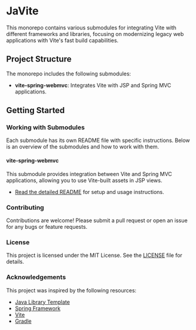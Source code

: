 # JaVite

This monorepo contains various submodules for integrating Vite with different frameworks and libraries, focusing on modernizing legacy web applications with Vite's fast build capabilities.

## Project Structure

The monorepo includes the following submodules:

- **vite-spring-webmvc**: Integrates Vite with JSP and Spring MVC applications.

## Getting Started

### Working with Submodules

Each submodule has its own README file with specific instructions. Below is an overview of the
submodules and how to work with them.

#### vite-spring-webmvc

This submodule provides integration between Vite and Spring MVC applications, allowing you to use
Vite-built assets in JSP views.

- [Read the detailed README](vite-spring-webmvc/README.md) for setup and usage instructions.

### Contributing

Contributions are welcome! Please submit a pull request or open an issue for any bugs or feature
requests.

### License

This project is licensed under the MIT License. See the [LICENSE](LICENSE) file for details.

### Acknowledgements

This project was inspired by the following resources:

- [Java Library Template](https://github.com/thriving-dev/java-library-template)
- [Spring Framework](https://spring.io/projects/spring-framework)
- [Vite](https://vitejs.dev/)
- [Gradle](https://gradle.org/)
